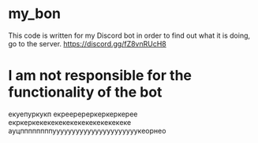 # my_bon

This code is written for my Discord bot in order to find out what it is doing, go to the server. https://discord.gg/fZ8vnRUcH8

# I am not responsible for the functionality of the bot
екуепуркукп
екрееререркеркеркерее
екркеркекекекекекекекекекекекеке
ауцппппппппуууууууууууууууууууууукеорнео
